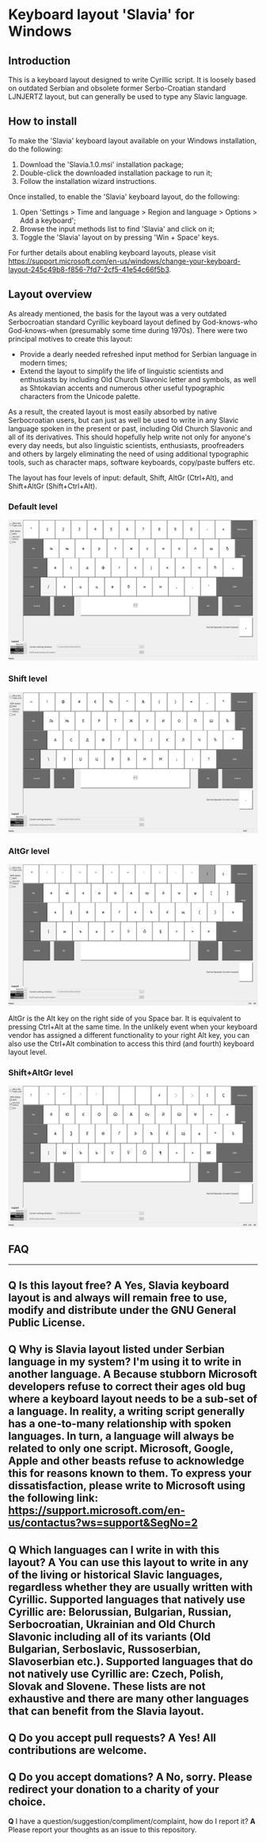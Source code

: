 # Keyboard layout 'Slavia' for Windows


## Introduction

This is a keyboard layout designed to write Cyrillic script. It is loosely based on outdated Serbian and obsolete former Serbo-Croatian standard LJNJERTZ layout, but can generally be used to type any Slavic language.


## How to install

To make the 'Slavia' keyboard layout available on your Windows installation, do the following:

1. Download the 'Slavia.1.0.msi' installation package;
2. Double-click the downloaded installation package to run it;
3. Follow the installation wizard instructions.

Once installed, to enable the 'Slavia' keyboard layout, do the following:

1. Open 'Settings > Time and language > Region and language > Options > Add a keyboard';
2. Browse the input methods list to find 'Slavia' and click on it;
3. Toggle the 'Slavia' layout on by pressing 'Win + Space' keys.

For further details about enabling keyboard layouts, please visit https://support.microsoft.com/en-us/windows/change-your-keyboard-layout-245c49b8-f856-7fd7-2cf5-41e54c66f5b3.


## Layout overview

As already mentioned, the basis for the layout was a very outdated Serbocroatian standard Cyrillic keyboard layout defined by God-knows-who God-knows-when (presumably some time during 1970s). There were two principal motives to create this layout:

- Provide a dearly needed refreshed input method for Serbian language in modern times;
- Extend the layout to simplify the life of linguistic scientists and enthusiasts by including Old Church Slavonic letter and symbols, as well as Shtokavian accents and numerous other useful typographic characters from the Unicode palette.

As a result, the created layout is most easily absorbed by native Serbocroatian users, but can just as well be used to write in any Slavic language spoken in the present or past, including Old Church Slavonic and all of its derivatives. This should hopefully help write not only for anyone's every day needs, but also linguistic scientists, enthusiasts, proofreaders and others by largely eliminating the need of using additional typographic tools, such as character maps, software keyboards, copy/paste buffers etc.

The layout has four levels of input: default, Shift, AltGr (Ctrl+Alt), and Shift+AltGr (Shift+Ctrl+Alt).


### Default level

![Default level](https://raw.githubusercontent.com/tomicakorac/slavia-keyboard-layout/main/doc/01%20slavia.jpg "Slavia layout default level")


### Shift level

![Shift level](https://raw.githubusercontent.com/tomicakorac/slavia-keyboard-layout/main/doc/02%20slavia-shift.jpg "Slavia layout Shift level")


### AltGr level

![AltGr level](https://raw.githubusercontent.com/tomicakorac/slavia-keyboard-layout/main/doc/03%20slavia-altgr.jpg "Slavia layout AltGr level")

AltGr is the Alt key on the right side of you Space bar. It is equivalent to pressing Ctrl+Alt at the same time. In the unlikely event when your keyboard vendor has assigned a different functionality to your right Alt key, you can also use the Ctrl+Alt combination to access this third (and fourth) keyboard layout level.


### Shift+AltGr level

![Shift+AltGr level](https://raw.githubusercontent.com/tomicakorac/slavia-keyboard-layout/main/doc/04%20slavia-shift-altgr.jpg "Slavia layout Shift+AltGr level")


## FAQ
---
**Q** Is this layout free?
**A** Yes, Slavia keyboard layout is and always will remain free to use, modify and distribute under the GNU General Public License.
---
**Q** Why is Slavia layout listed under Serbian language in my system? I'm using it to write in another language.
**A** Because stubborn Microsoft developers refuse to correct their ages old bug where a keyboard layout needs to be a sub-set of a language. In reality, a writing script generally has a one-to-many relationship with spoken languages. In turn, a language will always be related to only one script. Microsoft, Google, Apple and other beasts refuse to acknowledge this for reasons known to them. To express your dissatisfaction, please write to Microsoft using the following link: https://support.microsoft.com/en-us/contactus?ws=support&SegNo=2
---
**Q** Which languages can I write in with this layout?
**A** You can use this layout to write in any of the living or historical Slavic languages, regardless whether they are usually written with Cyrillic. Supported languages that natively use Cyrillic are: Belorussian, Bulgarian, Russian, Serbocroatian, Ukrainian and Old Church Slavonic including all of its variants (Old Bulgarian, Serboslavic, Russoserbian, Slavoserbian etc.). Supported languages that do not natively use Cyrillic are: Czech, Polish, Slovak and Slovene. These lists are not exhaustive and there are many other languages that can benefit from the Slavia layout.
---
**Q** Do you accept pull requests?
**A** Yes! All contributions are welcome.
---
**Q** Do you accept domations?
**A** No, sorry. Please redirect your donation to a charity of your choice.
---
**Q** I have a question/suggestion/compliment/complaint, how do I report it?
**A** Please report your thoughts as an issue to this repository.

